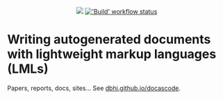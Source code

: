<p align="center">
  <a title="Site" href="https://dbhi.github.io/docascode"><img src="https://img.shields.io/website.svg?label=dbhi.github.io%2Fdocascode&longCache=true&style=flat-square&url=http%3A%2F%2Fdbhi.github.io%2Fdocascode%2Findex.html"></a><!--
  -->
  <a title="'Build' workflow status" href="https://github.com/dbhi/docascode/actions/workflows/Build.yml"><img alt="'Build' workflow status" src="https://img.shields.io/github/actions/workflow/status/dbhi/docascode/Build.yml?branch=main&longCache=true&style=flat-square&label=Build&logo=github"></a>
</p>

# Writing autogenerated documents with lightweight markup languages (LMLs)

Papers, reports, docs, sites... See [dbhi.github.io/docascode](https://dbhi.github.io/docascode).
